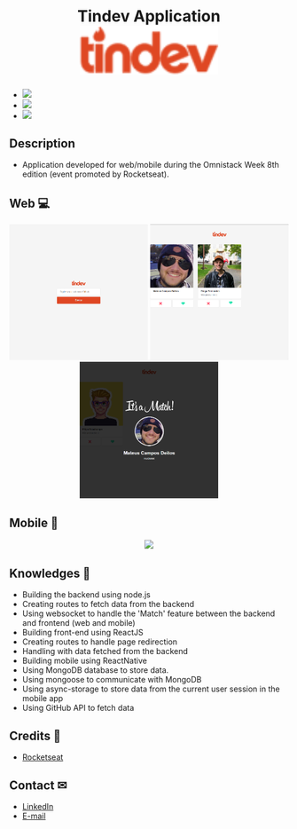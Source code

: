 <h1 align="center">
  Tindev Application
 <br/>
  <img width="250" src="tindev/src/assets/logo.png"/>
</h1>

 - <span><img href="https://nodejs.org/en/" src="https://img.shields.io/badge/NodeJS-Backend-red.svg?style=flat-square"/></span>
 - <span><img href="https://nodejs.org/en/" src="https://img.shields.io/badge/reactJS-front--end-green"/></span>
 - <span><img href="https://nodejs.org/en/" src="https://img.shields.io/badge/react%20native-mobile-blue"/></span>
## Description
  - Application developed for web/mobile during the Omnistack Week 8th edition (event promoted by Rocketseat).

## Web 💻
<p align="center">
  <img width="250" src=".github/web1.png"/>
  <img width="250" src=".github/web2.png"/>
  <img width="250" src=".github/web3.png"/>
</p>

## Mobile 📱
<p align="center">
  <img width="250" src=".github/mobile.gif"/>
</p>

## Knowledges 🚀
 - Building the backend using node.js
 - Creating routes to fetch data from the backend
 - Using websocket to handle the 'Match' feature between the backend and frontend (web and mobile)
 - Building front-end using ReactJS
 - Creating routes to handle page redirection
 - Handling with data fetched from the backend
 - Building mobile using ReactNative
 - Using MongoDB database to store data.
 - Using mongoose to communicate with MongoDB
 - Using async-storage to store data from the current user session in the mobile app
 - Using GitHub API to fetch data

## Credits 👏
  - <a target="_blank" href="https://rocketseat.com.br">Rocketseat</a>

## Contact ✉
  - <a target="_blank" href="https://www.linkedin.com/in/mateus-campos-deitos-42688864//">LinkedIn</a>
  - <a target="_blank" href="mailto:matdeitos@gmail.com">E-mail</a>
